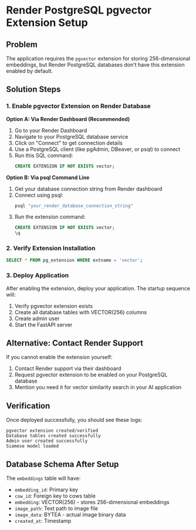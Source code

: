 # Render PostgreSQL pgvector Extension Setup

## Problem
The application requires the `pgvector` extension for storing 256-dimensional embeddings, but Render PostgreSQL databases don't have this extension enabled by default.

## Solution Steps

### 1. Enable pgvector Extension on Render Database

**Option A: Via Render Dashboard (Recommended)**
1. Go to your Render Dashboard
2. Navigate to your PostgreSQL database service
3. Click on "Connect" to get connection details
4. Use a PostgreSQL client (like pgAdmin, DBeaver, or psql) to connect
5. Run this SQL command:
   ```sql
   CREATE EXTENSION IF NOT EXISTS vector;
   ```

**Option B: Via psql Command Line**
1. Get your database connection string from Render dashboard
2. Connect using psql:
   ```bash
   psql "your_render_database_connection_string"
   ```
3. Run the extension command:
   ```sql
   CREATE EXTENSION IF NOT EXISTS vector;
   \q
   ```

### 2. Verify Extension Installation
```sql
SELECT * FROM pg_extension WHERE extname = 'vector';
```

### 3. Deploy Application
After enabling the extension, deploy your application. The startup sequence will:
1. Verify pgvector extension exists
2. Create all database tables with VECTOR(256) columns
3. Create admin user
4. Start the FastAPI server

## Alternative: Contact Render Support

If you cannot enable the extension yourself:
1. Contact Render support via their dashboard
2. Request pgvector extension to be enabled on your PostgreSQL database
3. Mention you need it for vector similarity search in your AI application

## Verification

Once deployed successfully, you should see these logs:
```
pgvector extension created/verified
Database tables created successfully
Admin user created successfully
Siamese model loaded
```

## Database Schema After Setup

The `embeddings` table will have:
- `embedding_id`: Primary key
- `cow_id`: Foreign key to cows table
- `embedding`: VECTOR(256) - stores 256-dimensional embeddings
- `image_path`: Text path to image file
- `image_data`: BYTEA - actual image binary data
- `created_at`: Timestamp